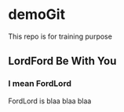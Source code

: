 # demoGit
This repo is for training purpose
## LordFord Be With You
### I mean FordLord
FordLord is blaa blaa blaa